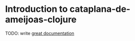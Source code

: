 # Introduction to cataplana-de-ameijoas-clojure

TODO: write [great documentation](http://jacobian.org/writing/what-to-write/)
